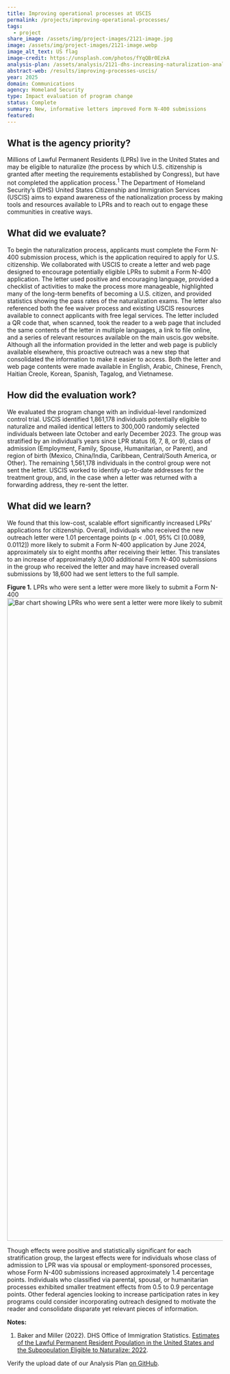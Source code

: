 ```yaml
---
title: Improving operational processes at USCIS
permalink: /projects/improving-operational-processes/
tags:
  - project
share_image: /assets/img/project-images/2121-image.jpg
image: /assets/img/project-images/2121-image.webp
image_alt_text: US flag
image-credit: https://unsplash.com/photos/fYqQBr0EzkA
analysis-plan: /assets/analysis/2121-dhs-increasing-naturalization-analysis-plan-final.pdf
abstract-web: /results/improving-processes-uscis/
year: 2025
domain: Communications
agency: Homeland Security
type: Impact evaluation of program change
status: Complete
summary: New, informative letters improved Form N-400 submissions
featured:
---
```


## What is the agency priority? 
Millions of Lawful Permanent Residents (LPRs) live in the United States and may be eligible to naturalize (the process by which U.S. citizenship is granted after meeting the requirements established by Congress), but have not completed the application process.<sup>1</sup> The Department of Homeland Security’s (DHS) United States Citizenship and Immigration Services (USCIS) aims to expand awareness of the nationalization process by making tools and resources available to LPRs and to reach out to engage these communities in creative ways. 

## What did we evaluate?
To begin the naturalization process, applicants must complete the Form N-400 submission process, which is the application required to apply for U.S. citizenship. We collaborated with USCIS to create a letter and web page designed to encourage potentially eligible LPRs to submit a Form N-400 application. The letter used positive and encouraging language, provided a checklist of activities to make the process more manageable, highlighted many of the long-term benefits of becoming a U.S. citizen, and provided statistics showing the pass rates of the naturalization exams. The letter also referenced both the fee waiver process and existing USCIS resources available to connect applicants with free legal services. The letter included a QR code that, when scanned, took the reader to a web page that included the same contents of the letter in multiple languages, a link to file online, and a series of relevant resources available on the main uscis.gov website. Although all the information provided in the letter and web page is publicly available elsewhere, this proactive outreach was a new step that consolidated the information to make it easier to access. Both the letter and web page contents were made available in English, Arabic, Chinese, French, Haitian Creole, Korean, Spanish, Tagalog, and Vietnamese.

## How did the evaluation work?
We evaluated the program change with an individual-level randomized control trial. USCIS identified 1,861,178 individuals potentially eligible to naturalize and mailed identical letters to 300,000 randomly selected individuals between late October and early December 2023. The group was stratified by an individual’s years since LPR status (6, 7, 8, or 9), class of admission (Employment, Family, Spouse, Humanitarian, or Parent), and region of birth (Mexico, China/India, Caribbean, Central/South America, or Other). The remaining 1,561,178 individuals in the control group were not sent the letter. USCIS worked to identify up-to-date addresses for the treatment group, and, in the case when a letter was returned with a forwarding address, they re-sent the letter.

## What did we learn?
We found that this low-cost, scalable effort significantly increased LPRs’ applications for citizenship. Overall, individuals who received the new outreach letter were 1.01 percentage points (p < .001, 95% CI [0.0089, 0.0112]) more likely to submit a Form N-400 application by June 2024, approximately six to eight months after receiving their letter. This translates to an increase of approximately 3,000 additional Form N-400 submissions in the group who received the letter and may have increased overall submissions by 18,600 had we sent letters to the full sample.

<b>Figure 1.</b> LPRs who were sent a letter were more likely to submit a Form N-400
<img src="{{ '/assets/img/project-images/2121-fig-1.svg' | prepend: site.baseurl }}" alt="Bar chart showing LPRs who were sent a letter were more likely to submit a Form N-400" width="1500">

Though effects were positive and statistically significant for each stratification group, the largest effects were for individuals whose class of admission to LPR was via spousal or employment-sponsored processes, whose Form N-400 submissions increased approximately 1.4 percentage points. Individuals who classified via parental, spousal, or humanitarian processes exhibited smaller treatment effects from 0.5 to 0.9 percentage points. Other federal agencies looking to increase participation rates in key programs could consider incorporating outreach designed to motivate the reader and consolidate disparate yet relevant pieces of information. 

<b>Notes:</b>
1. Baker and Miller (2022). DHS Office of Immigration Statistics. <a class="usa-link usa-link--external" href="https://ohss.dhs.gov/sites/default/files/2023-12/2022_0920_plcy_lawful_permenent_resident_population_estimate_2022_0.pdf">Estimates of the Lawful Permanent Resident Population in the United States and the Subpopulation Eligible to Naturalize: 2022</a>.

Verify the upload date of our Analysis Plan <a class="usa-link usa-link--external" href="https://github.com/gsa-oes/office-of-evaluation-sciences/commits/master/assets/analysis/2121-dhs-increasing-naturalization-analysis-plan-final.pdf">on GitHub</a>.

